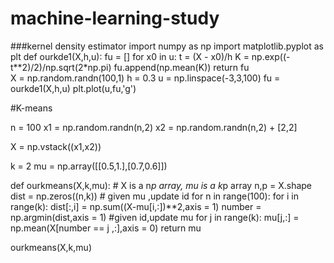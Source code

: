 # machine-learning-study
###kernel density estimator
import numpy as np
import matplotlib.pyplot as plt
def ourkde1(X,h,u):
    fu = []
    for x0 in u:
        t = (X - x0)/h
        K = np.exp((-t**2)/2)/np.sqrt(2*np.pi)
        fu.append(np.mean(K))
    return fu   
X = np.random.randn(100,1)
h = 0.3
u = np.linspace(-3,3,100)
fu = ourkde1(X,h,u)
plt.plot(u,fu,'g')

#K-means

n = 100
x1 = np.random.randn(n,2)
x2 = np.random.randn(n,2) + [2,2]

X = np.vstack((x1,x2))

k = 2
mu = np.array([[0.5,1.],[0.7,0.6]])

def ourkmeans(X,k,mu):
    # X is a n*p array, mu is a k*p array
    n,p = X.shape
    dist = np.zeros((n,k))
    # given mu ,update id
    for n in range(100):
        for i in range(k):
            dist[:,i] = np.sum((X-mu[i,:])**2,axis = 1)
            number = np.argmin(dist,axis = 1)
    #given id,update mu
        for j in range(k):
            mu[j,:] = np.mean(X[number == j ,:],axis = 0)
    return mu

ourkmeans(X,k,mu)
